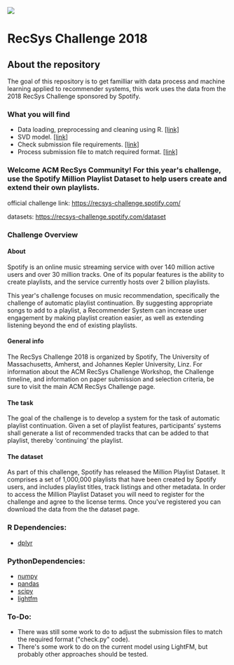 ![](https://image.slidesharecdn.com/meetuprecsys2018-180202012155/95/meetup-recsys-challenge-2018-1-638.jpg?cb=1517534572)

# RecSys Challenge 2018

## About the repository
The goal of this repository is to get familliar with data process and machine learning applied to  recommender systems, this work uses the data from the 2018 RecSys Challenge sponsored by Spotify.

### What you will find
* Data loading, preprocessing and cleaning using R. [[link]](https://github.com/dimitreOliveira/RecsysChallenge_Spotify/tree/master/R)
* SVD model. [[link]](https://github.com/dimitreOliveira/RecsysChallenge_Spotify/blob/master/svd_lightfm.py)
* Check submission file requirements. [[link]](https://github.com/dimitreOliveira/RecsysChallenge_Spotify/blob/master/verify_submission.py)
* Process submission file to match required format. [[link]](https://github.com/dimitreOliveira/RecsysChallenge_Spotify/blob/master/R/translate_submission_track_uri.R)

### Welcome ACM RecSys Community! For this year's challenge, use the Spotify Million Playlist Dataset to help users create and extend their own playlists.

official challenge link: https://recsys-challenge.spotify.com/

datasets: https://recsys-challenge.spotify.com/dataset


### Challenge Overview

#### About
Spotify is an online music streaming service with over 140 million active users and over 30 million tracks. One of its popular features is the ability to create playlists, and the service currently hosts over 2 billion playlists.

This year's challenge focuses on music recommendation, specifically the challenge of automatic playlist continuation. By suggesting appropriate songs to add to a playlist, a Recommender System can increase user engagement by making playlist creation easier, as well as extending listening beyond the end of existing playlists.

#### General info
The RecSys Challenge 2018 is organized by Spotify, The University of Massachusetts, Amherst, and Johannes Kepler University, Linz. For information about the ACM RecSys Challenge Workshop, the Challenge timeline, and information on paper submission and selection criteria, be sure to visit the main ACM RecSys Challenge page.

#### The task
The goal of the challenge is to develop a system for the task of automatic playlist continuation. Given a set of playlist features, participants’ systems shall generate a list of recommended tracks that can be added to that playlist, thereby ‘continuing’ the playlist.

#### The dataset
As part of this challenge, Spotify has released the Million Playlist Dataset. It comprises a set of 1,000,000 playlists that have been created by Spotify users, and includes playlist titles, track listings and other metadata. In order to access the Million Playlist Dataset you will need to register for the challenge and agree to the license terms. Once you've registered you can download the data from the the dataset page.

### R Dependencies:
* [dplyr](https://dplyr.tidyverse.org/)

### PythonDependencies:
* [numpy](http://www.numpy.org/)
* [pandas](http://pandas.pydata.org/)
* [scipy](https://www.scipy.org/)
* [lightfm](https://lyst.github.io/lightfm/docs/home.html)

### To-Do:
* There was still some work to do to adjust the submission files to match the required format ("check.py" code).
* There's some work to do on the current model using LightFM, but probably other approaches should be tested.
